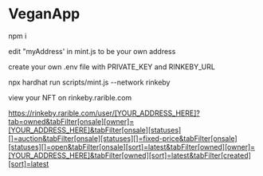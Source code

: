 # VeganApp

npm i

edit "myAddress' in mint.js to be your own address

create your own .env file with PRIVATE_KEY and RINKEBY_URL

npx hardhat run scripts/mint.js --network rinkeby

view your NFT on rinkeby.rarible.com

https://rinkeby.rarible.com/user/[YOUR_ADDRESS_HERE]?tab=owned&tabFilter[onsale][owner]=[YOUR_ADDRESS_HERE]&tabFilter[onsale][statuses][]=auction&tabFilter[onsale][statuses][]=fixed-price&tabFilter[onsale][statuses][]=open&tabFilter[onsale][sort]=latest&tabFilter[owned][owner]=[YOUR_ADDRESS_HERE]&tabFilter[owned][sort]=latest&tabFilter[created][sort]=latest

